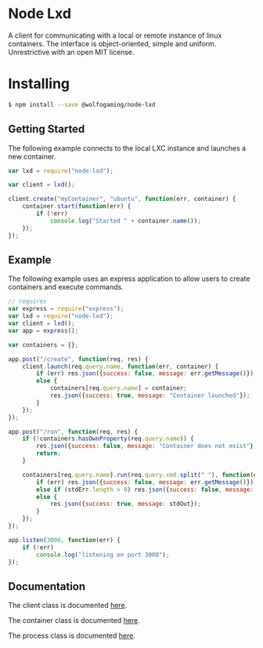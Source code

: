 
# Node Lxd

A client for communicating with a local or remote instance of linux containers. The interface is object-oriented, simple and uniform. Unrestrictive with an open MIT license.

# Installing

```bash
$ npm install --save @wolfogaming/node-lxd
```

## Getting Started ##

The following example connects to the local LXC instance and launches a new container.

```js
var lxd = require("node-lxd");

var client = lxd();

client.create("myContainer", "ubuntu", function(err, container) {
    container.start(function(err) {
        if (!err)
            console.log("Started " + container.name());
    });
});
```

## Example ##

The following example uses an express application to allow users to create containers and execute commands.

```js
// requires
var express = require("express");
var lxd = require("node-lxd");
var client = lxd();
var app = express();

var containers = {};

app.post("/create", function(req, res) {
	client.launch(req.query.name, function(err, container) {
		if (err) res.json({success: false, message: err.getMessage()});
		else {
			containers[req.query.name] = container;
			res.json({success: true, message: "Container launched"});
		}
	});
});

app.post("/run", function(req, res) {
	if (!containers.hasOwnProperty(req.query.name)) {
		res.json({success: false, message: "Container does not exist"});
		return;
	}

	containers[req.query.name].run(req.query.cmd.split(" "), function(err, stdOut, stdErr) {
		if (err) res.json({success: false, message: err.getMessage()});
		else if (stdErr.length > 0) res.json({success: false, message: stdErr});
		else {
			res.json({success: true, message: stdOut});
		}
	});
});

app.listen(3000, function(err) {
	if (!err)
		console.log("listening on port 3000");
});
```

## Documentation ##

The client class is documented [here](https://github.com/Wolfo-Gaming/node-lxd/blob/master/docs/client.md).

The container class is documented [here](https://github.com/Wolfo-Gaming/node-lxd/blob/master/docs/container.md).

The process class is documented [here](https://github.com/Wolfo-Gaming/node-lxd/blob/master/docs/process.md).
